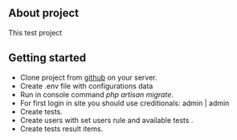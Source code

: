 ## About project
This test project
## Getting started

- Clone project from [github](https://github.com/tavisua/radevs.git) on your server.
- Create .env file with configurations data
- Run in console command *php artisan migrate*.
- For first login in site you should use creditionals: admin | admin 
- Create tests.
- Create users with set users rule and available tests .
- Create tests result items.

